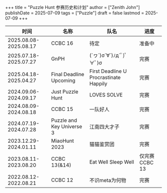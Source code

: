 +++
title = "Puzzle Hunt 参赛历史和计划"
author = ["Zenith John"]
publishDate = 2025-07-09
tags = ["Puzzle"]
draft = false
lastmod = 2025-07-09
+++

| 时间                  | 名称                      | 队名                                   | 进度        |
|---------------------|-------------------------|--------------------------------------|-----------|
| 2025.08.08-2025.08.17 | CCBC 16                   | 待定                                   | 准备中      |
| 2025.07.18-2025.07.27 | GnPH                      | (\`ヮ´)σ\`∀´)ﾉд\`ﾟ)ﾟ∀ﾟ)σ               | 完赛        |
| 2025.04.18-2025.04.27 | Final Deadline Upcoming   | First Deadline U Procrastinate Happily | 完赛        |
| 2024.09.06-2024.09.17 | Just Puzzle Hunt          | LOVES SOLVE                            | 完赛        |
| 2024.08.09-2024.08.18 | CCBC 15                   | 一队好人                               | 完赛        |
| 2024.07.19-2024.07.28 | Puzzle and Key Universe 3 | 江南四大才子                           | 完赛        |
| 2023.12.29-2024.01.11 | MiaoHunt 2023             | 猫猫鉴赏团                             | 完赛        |
| 2023.08.11-2023.08.20 | CCBC 13(&amp;14)          | Eat Well Sleep Well                    | 仅完赛 CCBC 13 |
| 2022.08.12-2022.08.21 | CCBC 12                   | 不识meta为何物                         | 完赛        |
